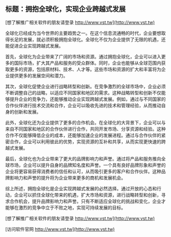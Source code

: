 ## **标题：拥抱全球化，实现企业跨越式发展**

[想了解推广相关软件的朋友请登录 http://www.vst.tw](http://www.vst.tw)

全球化已经成为当今世界的主要趋势之一。在这个信息流通畅的时代，企业要想取得长足的发展，就必须积极拥抱全球化。全球化不仅为企业提供了无限的机遇，还能促进企业实现跨越式发展。

首先，全球化为企业带来了广阔的市场和资源。通过拥抱全球化，企业可以进入更多的国际市场，扩大其产品和服务的受众群体。同时，企业也能够从全球范围内获取更多的资源，包括原材料、技术、人才等。这些市场和资源的扩大和丰富将为企业提供更多的发展空间和潜力。

其次，全球化促使企业进行战略转型和创新。在竞争激烈的全球市场中，企业必须不断调整自己的战略，以适应不同国家和地区的需求。这种战略转型和创新不仅能够提升企业的竞争力，还能够推动企业实现跨越式发展。例如，通过与不同国家的合作伙伴进行技术交流和合作，企业可以吸收先进的技术和管理经验，从而推动自身的创新和发展。

此外，全球化还为企业提供了更多的合作机会。在全球化的大背景下，企业可以与来自不同国家和地区的合作伙伴进行合作，共同开发市场、分享资源和经验。这种合作不仅能够降低企业的成本，还能够加速企业的发展进程。通过与合作伙伴的紧密合作，企业可以利用彼此的优势，实现资源的互补和共享，从而实现更快速的跨越式发展。

最后，全球化也为企业带来了更大的品牌影响力和声誉。通过将产品和服务推向全球市场，企业可以提升自身的品牌知名度和声誉。一个具有良好品牌形象和声誉的企业将更容易获得消费者的信任和认可，从而吸引更多的客户和合作伙伴。这种品牌影响力和声誉的提升将为企业带来更多的商机和发展机会。

综上所述，拥抱全球化是企业实现跨越式发展的必然选择。通过开放的心态和行动，企业可以抓住全球化带来的机遇，扩大市场和资源，进行战略转型和创新，寻求合作机会，提升品牌影响力和声誉。只有不断适应全球化的挑战和变化，企业才能够在激烈的竞争中立于不败之地，实现可持续发展的目标。

[想了解推广相关软件的朋友请登录 http://www.vst.tw](http://www.vst.tw)


[访问软件官网 http://www.vst.tw](http://www.vst.tw)

